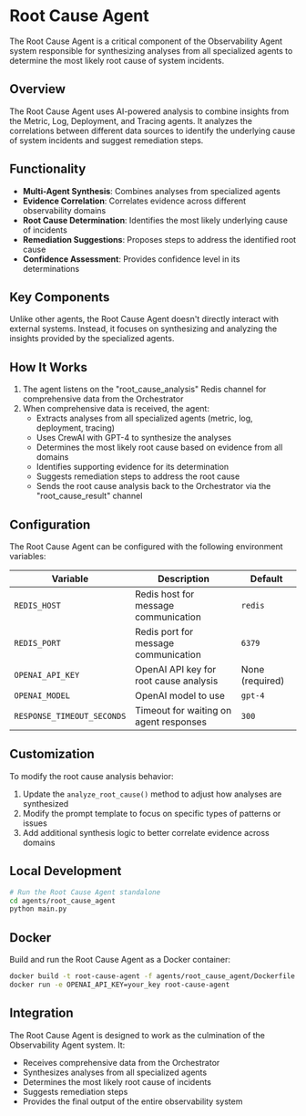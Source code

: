 # Root Cause Agent

The Root Cause Agent is a critical component of the Observability Agent system responsible for synthesizing analyses from all specialized agents to determine the most likely root cause of system incidents.

## Overview

The Root Cause Agent uses AI-powered analysis to combine insights from the Metric, Log, Deployment, and Tracing agents. It analyzes the correlations between different data sources to identify the underlying cause of system incidents and suggest remediation steps.

## Functionality

- **Multi-Agent Synthesis**: Combines analyses from specialized agents
- **Evidence Correlation**: Correlates evidence across different observability domains
- **Root Cause Determination**: Identifies the most likely underlying cause of incidents
- **Remediation Suggestions**: Proposes steps to address the identified root cause
- **Confidence Assessment**: Provides confidence level in its determinations

## Key Components

Unlike other agents, the Root Cause Agent doesn't directly interact with external systems. Instead, it focuses on synthesizing and analyzing the insights provided by the specialized agents.

## How It Works

1. The agent listens on the "root_cause_analysis" Redis channel for comprehensive data from the Orchestrator
2. When comprehensive data is received, the agent:
   - Extracts analyses from all specialized agents (metric, log, deployment, tracing)
   - Uses CrewAI with GPT-4 to synthesize the analyses
   - Determines the most likely root cause based on evidence from all domains
   - Identifies supporting evidence for its determination
   - Suggests remediation steps to address the root cause
   - Sends the root cause analysis back to the Orchestrator via the "root_cause_result" channel

## Configuration

The Root Cause Agent can be configured with the following environment variables:

| Variable | Description | Default |
|----------|-------------|---------|
| `REDIS_HOST` | Redis host for message communication | `redis` |
| `REDIS_PORT` | Redis port for message communication | `6379` |
| `OPENAI_API_KEY` | OpenAI API key for root cause analysis | None (required) |
| `OPENAI_MODEL` | OpenAI model to use | `gpt-4` |
| `RESPONSE_TIMEOUT_SECONDS` | Timeout for waiting on agent responses | `300` |

## Customization

To modify the root cause analysis behavior:

1. Update the `analyze_root_cause()` method to adjust how analyses are synthesized
2. Modify the prompt template to focus on specific types of patterns or issues
3. Add additional synthesis logic to better correlate evidence across domains

## Local Development

```bash
# Run the Root Cause Agent standalone
cd agents/root_cause_agent
python main.py
```

## Docker

Build and run the Root Cause Agent as a Docker container:

```bash
docker build -t root-cause-agent -f agents/root_cause_agent/Dockerfile .
docker run -e OPENAI_API_KEY=your_key root-cause-agent
```

## Integration

The Root Cause Agent is designed to work as the culmination of the Observability Agent system. It:
- Receives comprehensive data from the Orchestrator
- Synthesizes analyses from all specialized agents
- Determines the most likely root cause of incidents
- Suggests remediation steps
- Provides the final output of the entire observability system